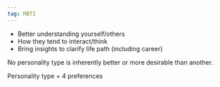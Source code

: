 ```yaml
---
tag: MBTI
---
```


- Better understanding yourself/others 
- How they tend to interact/think
- Bring insights to clarify life path (including career)

No personality type is inherently better or more desirable than another.

Personality type = 4 preferences 
